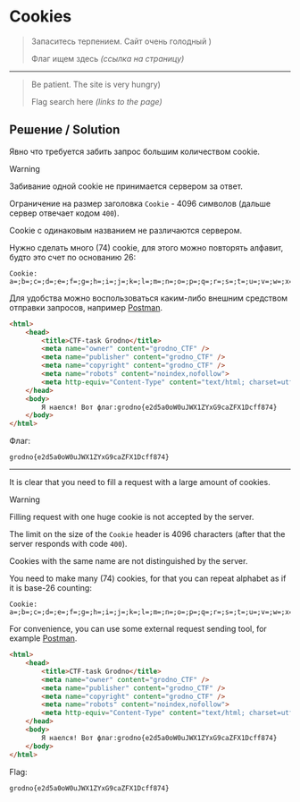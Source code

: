 # Cookies

> Запаситесь терпением. Сайт очень голодный )
>
> Флаг ищем здесь *(ссылка на страницу)*

---

> Be patient. The site is very hungry)
>
> Flag search here *(links to the page)*

## Решение / Solution

Явно что требуется забить запрос большим количеством cookie.

> [!WARNING]
> Забивание одной cookie не принимается сервером за ответ.
>
> Ограничение на размер заголовка `Cookie` - 4096 символов (дальше сервер отвечает кодом `400`).
>
> Cookie с одинаковым названием не различаются сервером.

Нужно сделать много (74) cookie, для этого можно повторять алфавит, будто это счет по основанию 26:

```http
Cookie: a=;b=;c=;d=;e=;f=;g=;h=;i=;j=;k=;l=;m=;n=;o=;p=;q=;r=;s=;t=;u=;v=;w=;x=;y=;z=;aa=;aa=;ab=;ac=;ad=;ae=;af=;ag=;ah=;ai=;aj=;ak=;al=;am=;an=;ao=;ap=;aq=;ar=;as=;at=;au=;av=;aw=;ax=;ay=;az=;ba=;ba=;bb=;bc=;bd=;be=;bf=;bg=;bh=;bi=;bj=;bk=;bl=;bm=;bn=;bo=;bp=;bq=;br=;bs=;bt=;bu=;bv=;bw=;bx=;by=;bz=;ca=;ca=;cb=;cc=;cd=;ce=;cf=;cg=;ch=;ci=;cj=;ck=;cl=;cm=;cn=;co=;cp=;cq=;cr=;cs=;ct=;cu=;cv=
```

Для удобства можно воспользоваться каким-либо внешним средством отправки запросов, например
[Postman](https://www.postman.com/).

```html
<html>
    <head>
        <title>CTF-task Grodno</title>
        <meta name="owner" content="grodno_CTF" />
        <meta name="publisher" content="grodno_CTF" />
        <meta name="copyright" content="grodno_CTF" />
        <meta name="robots" content="noindex,nofollow">
        <meta http-equiv="Content-Type" content="text/html; charset=utf-8" />
    </head>
    <body>
        Я наелся! Вот флаг:grodno{e2d5a0oW0uJWX1ZYxG9caZFX1Dcff874}
    </body>
</html>
```

Флаг:

```plain
grodno{e2d5a0oW0uJWX1ZYxG9caZFX1Dcff874}
```

---

It is clear that you need to fill a request with a large amount of cookies.

> [!WARNING]
> Filling request with one huge cookie is not accepted by the server.
>
> The limit on the size of the `Cookie` header is 4096 characters (after that the server responds
> with code `400`).
>
> Cookies with the same name are not distinguished by the server.

You need to make many (74) cookies, for that you can repeat alphabet as if it is base-26 counting:

```http
Cookie: a=;b=;c=;d=;e=;f=;g=;h=;i=;j=;k=;l=;m=;n=;o=;p=;q=;r=;s=;t=;u=;v=;w=;x=;y=;z=;aa=;aa=;ab=;ac=;ad=;ae=;af=;ag=;ah=;ai=;aj=;ak=;al=;am=;an=;ao=;ap=;aq=;ar=;as=;at=;au=;av=;aw=;ax=;ay=;az=;ba=;ba=;bb=;bc=;bd=;be=;bf=;bg=;bh=;bi=;bj=;bk=;bl=;bm=;bn=;bo=;bp=;bq=;br=;bs=;bt=;bu=;bv=;bw=;bx=;by=;bz=;ca=;ca=;cb=;cc=;cd=;ce=;cf=;cg=;ch=;ci=;cj=;ck=;cl=;cm=;cn=;co=;cp=;cq=;cr=;cs=;ct=;cu=;cv=
```

For convenience, you can use some external request sending tool, for example
[Postman](https://www.postman.com/).

```html
<html>
    <head>
        <title>CTF-task Grodno</title>
        <meta name="owner" content="grodno_CTF" />
        <meta name="publisher" content="grodno_CTF" />
        <meta name="copyright" content="grodno_CTF" />
        <meta name="robots" content="noindex,nofollow">
        <meta http-equiv="Content-Type" content="text/html; charset=utf-8" />
    </head>
    <body>
        Я наелся! Вот флаг:grodno{e2d5a0oW0uJWX1ZYxG9caZFX1Dcff874}
    </body>
</html>
```

Flag:

```plain
grodno{e2d5a0oW0uJWX1ZYxG9caZFX1Dcff874}
```
